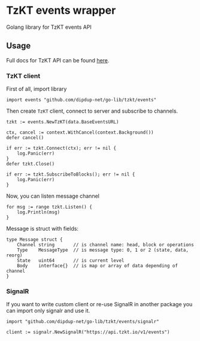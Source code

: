 # TzKT events wrapper
Golang library for TzKT events API

## Usage 

Full docs for TzKT API can be found [here](https://api.tzkt.io/).

### TzKT client

First of all, import library

```golang
import events "github.com/dipdup-net/go-lib/tzkt/events"
```

Then create `TzKT` client, connect to server and subscribe to channels.

```golang
tzkt := events.NewTzKT(data.BaseEventsURL)

ctx, cancel := context.WithCancel(context.Background())
defer cancel()

if err := tzkt.Connect(ctx); err != nil {
	log.Panic(err)
}
defer tzkt.Close()

if err := tzkt.SubscribeToBlocks(); err != nil {
    log.Panic(err)
}
```

Now, you can listen message channel

```golang
for msg := range tzkt.Listen() {
    log.Println(msg)
}
```

Message is struct with fields:

```golang
type Message struct {
	Channel string       // is channel name: head, block or operations
	Type    MessageType  // is message type: 0, 1 or 2 (state, data, reorg)
	State   uint64       // is current level
	Body    interface{}  // is map or array of data depending of channel
}
```


### SignalR

If you want to write custom client or re-use SignalR in another package you can import only signalr and use it.


```golang
import "github.com/dipdup-net/go-lib/tzkt/events/signalr"

client := signalr.NewSignalR("https://api.tzkt.io/v1/events")
```